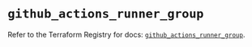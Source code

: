 # `github_actions_runner_group`

Refer to the Terraform Registry for docs: [`github_actions_runner_group`](https://registry.terraform.io/providers/integrations/github/6.0.0/docs/resources/actions_runner_group).
